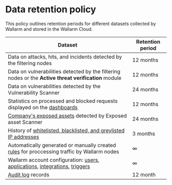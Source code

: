 # Data retention policy

This policy outlines retention periods for different datasets collected by Wallarm and stored in the Wallarm Cloud.

| Dataset                                                                                                                                                                                                                                | Retention period |
|----------------------------------------------------------------------------------------------------------------------------------------------------------------------------------------------------------------------------------------|------------------|
| Data on attacks, hits, and incidents detected by the filtering nodes                                                                                                                                                                         | 12 months        |
| Data on vulnerabilities detected by the filtering nodes or the **Active threat verification** module                                                                                                                                                                  | 12 months        |
| Data on vulnerabilities detected by the Vulnerability Scanner                                                                                                                                                                          | 24 months        |
| Statistics on processed and blocked requests displayed on the [dashboards](../user-guides/dashboard.md)                                                                                                                          | 12 months        |
| [Company's exposed assets](../user-guides/scanner/intro.md) detected by Exposed asset Scanner                                                                                                                                            | 24 months        |
| History of [whitelisted, blacklisted, and greylisted IP addresses](../user-guides/ip-lists/overview.md)                                                                                                                                                                     | 3 months         |
| Automatically generated or manually created [rules](../user-guides/rules/intro.md) for proccessing traffic by Wallarm nodes                                                                                                              | ∞                |
| Wallarm account configuration: [users](../user-guides/settings/users.md), [applications](../user-guides/settings/applications.md), [integrations](../user-guides/settings/integrations/integrations-intro.md), [triggers](../user-guides/triggers/triggers.md) | ∞                |
| [Audit log](../user-guides/settings/audit-log.md) records                                                                                                                                                                           | 12 month         |
